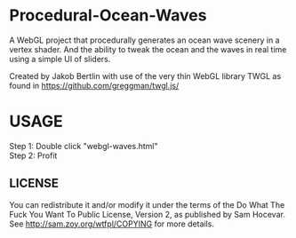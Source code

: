 # Procedural-Ocean-Waves
A WebGL project that procedurally generates an ocean wave scenery in a vertex shader. And the ability to tweak the ocean and the waves in real time using a simple UI of sliders.

Created by Jakob Bertlin with use of the very thin WebGL library TWGL as found in https://github.com/greggman/twgl.js/

# USAGE

Step 1: Double click "webgl-waves.html" \
Step 2: Profit

## LICENSE 

You can redistribute it and/or modify it under the terms of the 
Do What The Fuck You Want To Public License, Version 2, as published by Sam Hocevar. 
See http://sam.zoy.org/wtfpl/COPYING for more details.  
